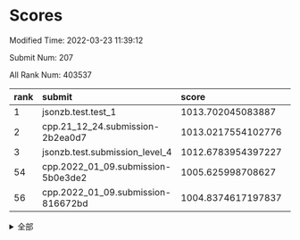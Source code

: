 # Scores

Modified Time: 2022-03-23 11:39:12

Submit Num: 207

All Rank Num: 403537

| rank |               submit               |       score        |       sigma        | pk_num |
| :--- | :--------------------------------- | :----------------- | :----------------- | :----- |
| 1    | jsonzb.test.test_1                 | 1013.702045083887  | 0.8192816707480576 | 7799   |
| 2    | cpp.21_12_24.submission-2b2ea0d7   | 1013.0217554102776 | 0.7933056474051519 | 7796   |
| 3    | jsonzb.test.submission_level_4     | 1012.6783954397227 | 0.7827349353806791 | 7800   |
| 54   | cpp.2022_01_09.submission-5b0e3de2 | 1005.625998708627  | 0.7181840986702456 | 7801   |
| 56   | cpp.2022_01_09.submission-816672bd | 1004.8374617197837 | 0.7264184828570465 | 7799   |


<details>
<summary>全部</summary>

| rank |                 submit                 |       score        |       sigma        | pk_num |
| :--- | :------------------------------------- | :----------------- | :----------------- | :----- |
| 1    | jsonzb.test.test_1                     | 1013.702045083887  | 0.8192816707480576 | 7799   |
| 2    | cpp.21_12_24.submission-2b2ea0d7       | 1013.0217554102776 | 0.7933056474051519 | 7796   |
| 3    | jsonzb.test.submission_level_4         | 1012.6783954397227 | 0.7827349353806791 | 7800   |
| 4    | gobigger.level_3.submission_level_3_25 | 1011.5989613588902 | 0.7685972214456701 | 7803   |
| 5    | gobigger.level_3.submission_level_3_23 | 1011.1394546961302 | 0.7492625192799308 | 7798   |
| 6    | gobigger.level_3.submission_level_3_30 | 1011.0926459004961 | 0.7670823573255197 | 7794   |
| 7    | gobigger.level_3.submission_level_3_15 | 1011.0463480451187 | 0.7684953147033268 | 7802   |
| 8    | gobigger.level_3.submission_level_3_0  | 1011.0050614998777 | 0.7599864688776432 | 7797   |
| 9    | gobigger.level_3.submission_level_3_28 | 1010.9661377875368 | 0.7470179836476356 | 7800   |
| 10   | gobigger.level_3.submission_level_3_42 | 1010.9533885582664 | 0.7646755674862762 | 7789   |
| 11   | gobigger.level_3.submission_level_3_36 | 1010.787302523151  | 0.7580594086207675 | 7796   |
| 12   | gobigger.level_3.submission_level_3_4  | 1010.7144961088596 | 0.7508811916231489 | 7796   |
| 13   | gobigger.level_3.submission_level_3_20 | 1010.7037695918235 | 0.7794993974727457 | 7797   |
| 14   | gobigger.level_3.submission_level_3_29 | 1010.6724813454873 | 0.7605556167963698 | 7801   |
| 15   | gobigger.level_3.submission_level_3_19 | 1010.6355907950665 | 0.771966135440016  | 7793   |
| 16   | gobigger.level_3.submission_level_3_27 | 1010.573034443287  | 0.7479862600200886 | 7795   |
| 17   | gobigger.level_3.submission_level_3_43 | 1010.5169208901474 | 0.7814455451796116 | 7793   |
| 18   | gobigger.level_3.submission_level_3_21 | 1010.4785728370377 | 0.7532039911293236 | 7796   |
| 19   | gobigger.level_3.submission_level_3_9  | 1010.4538619424719 | 0.7702944846146141 | 7796   |
| 20   | gobigger.level_3.submission_level_3_45 | 1010.2958614044677 | 0.7500539674102101 | 7792   |
| 21   | gobigger.level_3.submission_level_3_26 | 1010.284562043959  | 0.7371402358281983 | 7798   |
| 22   | gobigger.level_3.submission_level_3_24 | 1010.2813285591196 | 0.7835263738394442 | 7798   |
| 23   | gobigger.level_3.submission_level_3_34 | 1010.2756393175756 | 0.7566934305354219 | 7797   |
| 24   | gobigger.level_3.submission_level_3_6  | 1010.2318299224218 | 0.7536299518839161 | 7796   |
| 25   | gobigger.level_3.submission_level_3_22 | 1010.2227888148567 | 0.7677387631751532 | 7791   |
| 26   | gobigger.level_3.submission_level_3_38 | 1010.2113652995607 | 0.7394596815380549 | 7800   |
| 27   | gobigger.level_3.submission_level_3_3  | 1010.1939276556792 | 0.762475801558007  | 7795   |
| 28   | gobigger.level_3.submission_level_3_49 | 1010.1934308273891 | 0.7449569449523882 | 7796   |
| 29   | gobigger.level_3.submission_level_3_47 | 1010.1301688046344 | 0.7468693405847616 | 7802   |
| 30   | gobigger.level_3.submission_level_3_33 | 1010.0613447981555 | 0.7671471562728224 | 7802   |
| 31   | gobigger.level_3.submission_level_3_40 | 1009.9065707007687 | 0.7594437143294797 | 7803   |
| 32   | gobigger.level_3.submission_level_3_5  | 1009.8549572047368 | 0.7618372215180025 | 7797   |
| 33   | gobigger.level_3.submission_level_3_11 | 1009.742417605032  | 0.7890654723302372 | 7797   |
| 34   | gobigger.level_3.submission_level_3_44 | 1009.7186691461109 | 0.7708987295641203 | 7794   |
| 35   | gobigger.level_3.submission_level_3_12 | 1009.6535210183506 | 0.7578561213567389 | 7798   |
| 36   | gobigger.level_3.submission_level_3_46 | 1009.5534761323164 | 0.7598725986313263 | 7795   |
| 37   | gobigger.level_3.submission_level_3_16 | 1009.5465173011165 | 0.7478358190347519 | 7793   |
| 38   | gobigger.level_3.submission_level_3_48 | 1009.485819934239  | 0.7613111019815048 | 7799   |
| 39   | gobigger.level_3.submission_level_3_41 | 1009.4211438248176 | 0.7332827010143317 | 7794   |
| 40   | gobigger.level_3.submission_level_3_32 | 1009.3366715881383 | 0.7391889370444836 | 7793   |
| 41   | gobigger.level_3.submission_level_3_14 | 1009.3168176293325 | 0.7453277511159692 | 7796   |
| 42   | gobigger.level_3.submission_level_3_31 | 1009.2724226907907 | 0.7456684115457295 | 7797   |
| 43   | gobigger.level_3.submission_level_3_17 | 1009.2469028276686 | 0.7404206632617377 | 7797   |
| 44   | gobigger.level_3.submission_level_3_1  | 1009.2458099647057 | 0.7408198052722507 | 7797   |
| 45   | gobigger.level_3.submission_level_3_2  | 1009.1929403132866 | 0.738355163587592  | 7800   |
| 46   | gobigger.level_3.submission_level_3_10 | 1009.0979822676271 | 0.7503169018823492 | 7800   |
| 47   | gobigger.level_3.submission_level_3_39 | 1009.060510428478  | 0.7746556848670192 | 7799   |
| 48   | gobigger.level_3.submission_level_3_37 | 1008.9440825804506 | 0.7695162493420096 | 7802   |
| 49   | gobigger.level_3.submission_level_3_7  | 1008.9395159546531 | 0.7707484614688848 | 7797   |
| 50   | gobigger.level_3.submission_level_3_35 | 1008.9394243819517 | 0.7381382224594465 | 7798   |
| 51   | gobigger.level_3.submission_level_3_13 | 1008.8924752018058 | 0.7641511037600492 | 7800   |
| 52   | gobigger.level_3.submission_level_3_18 | 1008.8774957557408 | 0.7660952725843068 | 7801   |
| 53   | gobigger.level_3.submission_level_3_8  | 1008.7572958164292 | 0.7589318230967536 | 7800   |
| 54   | cpp.2022_01_09.submission-5b0e3de2     | 1005.625998708627  | 0.7181840986702456 | 7801   |
| 55   | gobigger.level_1.submission_level_1_19 | 1004.8801236321992 | 0.7219058071094026 | 7795   |
| 56   | cpp.2022_01_09.submission-816672bd     | 1004.8374617197837 | 0.7264184828570465 | 7799   |
| 57   | gobigger.level_1.submission_level_1_30 | 1004.8099665657871 | 0.7226996869958011 | 7796   |
| 58   | gobigger.level_1.submission_level_1_44 | 1004.7323603807359 | 0.7345977993440616 | 7801   |
| 59   | gobigger.level_1.submission_level_1_1  | 1004.5881581822772 | 0.7361127101253349 | 7797   |
| 60   | gobigger.level_1.submission_level_1_41 | 1004.4003384155982 | 0.7333384372880697 | 7795   |
| 61   | gobigger.level_1.submission_level_1_4  | 1004.1156919726322 | 0.7001366590685509 | 7794   |
| 62   | gobigger.level_1.submission_level_1_23 | 1003.9992312840818 | 0.7129946972673545 | 7799   |
| 63   | gobigger.level_1.submission_level_1_34 | 1003.9937866359705 | 0.7200162869191422 | 7798   |
| 64   | gobigger.level_1.submission_level_1_43 | 1003.9816629073026 | 0.7174841264621962 | 7801   |
| 65   | gobigger.level_1.submission_level_1_35 | 1003.8755802388504 | 0.725940828686096  | 7797   |
| 66   | gobigger.level_1.submission_level_1_18 | 1003.8438375860767 | 0.7220835157927527 | 7802   |
| 67   | gobigger.level_1.submission_level_1_11 | 1003.8083364755552 | 0.7116960742372235 | 7803   |
| 68   | gobigger.level_1.submission_level_1_25 | 1003.7635356451739 | 0.7125007907885109 | 7797   |
| 69   | gobigger.level_1.submission_level_1_38 | 1003.7200600531711 | 0.7237192832560231 | 7797   |
| 70   | gobigger.level_1.submission_level_1_27 | 1003.680289515847  | 0.7220979522806953 | 7801   |
| 71   | gobigger.level_1.submission_level_1_36 | 1003.5655868692784 | 0.7264861982912417 | 7804   |
| 72   | gobigger.level_1.submission_level_1_3  | 1003.556570029121  | 0.7146665508959927 | 7798   |
| 73   | gobigger.level_1.submission_level_1_42 | 1003.539289150602  | 0.7261940693708315 | 7792   |
| 74   | gobigger.level_1.submission_level_1_20 | 1003.4186824559188 | 0.7170059817024153 | 7801   |
| 75   | gobigger.level_1.submission_level_1_37 | 1003.3982196531783 | 0.7203644313604106 | 7796   |
| 76   | gobigger.level_1.submission_level_1_40 | 1003.3842880323905 | 0.7167589882814661 | 7790   |
| 77   | gobigger.level_1.submission_level_1_45 | 1003.3593835196269 | 0.7066728364157948 | 7798   |
| 78   | gobigger.level_1.submission_level_1_5  | 1003.3560240808874 | 0.7190319700559018 | 7800   |
| 79   | gobigger.level_1.submission_level_1_9  | 1003.3524304428197 | 0.7099882412679386 | 7805   |
| 80   | gobigger.level_1.submission_level_1_8  | 1003.2967887015484 | 0.702877111352146  | 7792   |
| 81   | gobigger.level_1.submission_level_1_33 | 1003.2876210434979 | 0.7121947619734704 | 7797   |
| 82   | gobigger.level_1.submission_level_1_29 | 1003.2818508084501 | 0.7234154018710007 | 7802   |
| 83   | gobigger.level_1.submission_level_1_47 | 1003.2775400025448 | 0.7347930581418238 | 7802   |
| 84   | gobigger.level_1.submission_level_1_0  | 1003.2541085559617 | 0.7161486462216411 | 7794   |
| 85   | gobigger.level_1.submission_level_1_24 | 1003.2379893177517 | 0.7178409609086739 | 7798   |
| 86   | gobigger.level_1.submission_level_1_39 | 1003.2346183449326 | 0.7117047430064121 | 7800   |
| 87   | gobigger.level_1.submission_level_1_10 | 1003.2206593169867 | 0.721345173148721  | 7795   |
| 88   | gobigger.level_1.submission_level_1_2  | 1003.159347589835  | 0.7099953856950925 | 7797   |
| 89   | gobigger.level_1.submission_level_1_31 | 1003.1290851577927 | 0.7110359777045313 | 7799   |
| 90   | gobigger.level_1.submission_level_1_48 | 1003.0331033772393 | 0.7104406467156965 | 7801   |
| 91   | gobigger.level_1.submission_level_1_7  | 1003.0153142737227 | 0.7267718528911744 | 7797   |
| 92   | gobigger.level_1.submission_level_1_17 | 1002.9951700723365 | 0.7081908942498284 | 7804   |
| 93   | gobigger.level_1.submission_level_1_26 | 1002.911617427118  | 0.7111296322942664 | 7797   |
| 94   | gobigger.level_1.submission_level_1_32 | 1002.9021542479775 | 0.7157609371741612 | 7797   |
| 95   | gobigger.level_1.submission_level_1_14 | 1002.841785287956  | 0.7089092983531738 | 7801   |
| 96   | gobigger.level_1.submission_level_1_22 | 1002.7753244081816 | 0.7244910501386495 | 7798   |
| 97   | gobigger.level_1.submission_level_1_13 | 1002.6158182917367 | 0.7117172121457577 | 7796   |
| 98   | gobigger.level_1.submission_level_1_49 | 1002.4925792388435 | 0.7181885321025686 | 7801   |
| 99   | gobigger.level_1.submission_level_1_12 | 1002.4757067544202 | 0.714350196270318  | 7798   |
| 100  | gobigger.level_1.submission_level_1_15 | 1002.3550882233444 | 0.725127437722551  | 7795   |
| 101  | gobigger.level_1.submission_level_1_28 | 1002.2919266853578 | 0.7106634967986118 | 7798   |
| 102  | gobigger.level_1.submission_level_1_21 | 1002.2727101779456 | 0.7116564910070334 | 7794   |
| 103  | gobigger.level_1.submission_level_1_16 | 1002.2237416813693 | 0.7188740538240767 | 7801   |
| 104  | gobigger.level_1.submission_level_1_6  | 1001.8716736786301 | 0.715241086587538  | 7795   |
| 105  | gobigger.level_1.submission_level_1_46 | 1001.8418788685692 | 0.7108473191964914 | 7798   |
| 106  | gobigger.random.submission_random_15   | 997.3039135929885  | 0.7131449327567477 | 7800   |
| 107  | gobigger.random.submission_random_29   | 997.2515205741861  | 0.7086751670205005 | 7802   |
| 108  | gobigger.random.submission_random_20   | 997.2470156499826  | 0.7102672770446405 | 7796   |
| 109  | gobigger.random.submission_random_28   | 997.0717402944579  | 0.7172630981512172 | 7796   |
| 110  | gobigger.random.submission_random_26   | 997.0520696675061  | 0.7210925722796044 | 7801   |
| 111  | gobigger.random.submission_random_11   | 996.8524719493093  | 0.7104237642139428 | 7794   |
| 112  | gobigger.random.submission_random_3    | 996.6054547544929  | 0.7174378094467684 | 7797   |
| 113  | gobigger.random.submission_random_32   | 996.5375753274401  | 0.7099194086646315 | 7799   |
| 114  | gobigger.random.submission_random_14   | 996.5246341647813  | 0.7090962078288052 | 7798   |
| 115  | gobigger.random.submission_random_0    | 996.4389991534932  | 0.7052985204792469 | 7793   |
| 116  | gobigger.random.submission_random_19   | 996.3938224317769  | 0.7156935888866491 | 7800   |
| 117  | gobigger.random.submission_random_40   | 996.3548494293336  | 0.7017822796333624 | 7798   |
| 118  | gobigger.random.submission_random_27   | 996.3254029037345  | 0.711438359390381  | 7798   |
| 119  | gobigger.random.submission_random_45   | 996.3222519910811  | 0.7033220371350848 | 7799   |
| 120  | gobigger.random.submission_random_17   | 996.313155688531   | 0.6977137862919036 | 7797   |
| 121  | gobigger.random.submission_random_24   | 996.2434346589332  | 0.7123134566072624 | 7797   |
| 122  | gobigger.random.submission_random_9    | 996.1992525977745  | 0.7155086815543533 | 7798   |
| 123  | gobigger.random.submission_random_35   | 996.1801851613153  | 0.7158232887449772 | 7797   |
| 124  | gobigger.random.submission_random_5    | 996.1517090147197  | 0.7038215500922235 | 7794   |
| 125  | gobigger.random.submission_random_42   | 996.1258294019345  | 0.7102921370072617 | 7801   |
| 126  | gobigger.random.submission_random_33   | 996.108682788738   | 0.7026369262018685 | 7792   |
| 127  | gobigger.random.submission_random_21   | 996.0296867765239  | 0.7113277266855426 | 7793   |
| 128  | gobigger.random.submission_random_7    | 996.0228898216078  | 0.7087992422509907 | 7798   |
| 129  | gobigger.random.submission_random_43   | 995.9845931873222  | 0.725398418614414  | 7801   |
| 130  | gobigger.random.submission_random_6    | 995.9784504105655  | 0.7154738230628946 | 7798   |
| 131  | gobigger.random.submission_random_23   | 995.9769133838787  | 0.6997883971020998 | 7797   |
| 132  | gobigger.random.submission_random_4    | 995.9569581024949  | 0.716212000030369  | 7799   |
| 133  | gobigger.random.submission_random_48   | 995.8317199915695  | 0.7205816776731682 | 7793   |
| 134  | gobigger.random.submission_random_38   | 995.8008346785205  | 0.7163571648352695 | 7794   |
| 135  | gobigger.random.submission_random_2    | 995.7850084165245  | 0.7235493075075614 | 7803   |
| 136  | gobigger.random.submission_random_49   | 995.7764367155092  | 0.7071085877450964 | 7795   |
| 137  | gobigger.random.submission_random_10   | 995.7392700693375  | 0.7026034990752942 | 7795   |
| 138  | gobigger.random.submission_random_39   | 995.7250725830626  | 0.719733273980845  | 7803   |
| 139  | gobigger.random.submission_random_12   | 995.6999979015799  | 0.7114254906752736 | 7797   |
| 140  | gobigger.random.submission_random_25   | 995.6445924306286  | 0.708791113191157  | 7798   |
| 141  | gobigger.random.submission_random_13   | 995.5779796348093  | 0.7055112996013675 | 7798   |
| 142  | gobigger.random.submission_random_47   | 995.5483477545473  | 0.6984886028931249 | 7798   |
| 143  | gobigger.random.submission_random_41   | 995.5015974869174  | 0.7030705114288377 | 7798   |
| 144  | gobigger.random.submission_random_31   | 995.4916692606755  | 0.7117464108312583 | 7799   |
| 145  | gobigger.random.submission_random_22   | 995.4909089288819  | 0.7179394331580236 | 7798   |
| 146  | gobigger.random.submission_random_34   | 995.4760238394239  | 0.7224843881797514 | 7799   |
| 147  | gobigger.random.submission_random_16   | 995.4374840499039  | 0.7172164848326954 | 7800   |
| 148  | gobigger.random.submission_random_18   | 995.4170970451114  | 0.7112227006390639 | 7794   |
| 149  | gobigger.random.submission_random_36   | 995.3194066264072  | 0.7404918466410343 | 7796   |
| 150  | gobigger.random.submission_random_44   | 995.2704078488247  | 0.7189564628574252 | 7802   |
| 151  | gobigger.random.submission_random_8    | 995.257346387383   | 0.7169388388025395 | 7794   |
| 152  | gobigger.random.submission_random_1    | 995.0892986248499  | 0.7156831733168634 | 7801   |
| 153  | gobigger.random.submission_random_37   | 994.91552224883    | 0.7134275404772807 | 7799   |
| 154  | gobigger.random.submission_random_30   | 994.7224684732354  | 0.7196937910787445 | 7801   |
| 155  | gobigger.random.submission_random_46   | 994.1634745263322  | 0.7268714760956062 | 7802   |
| 156  | gobigger.level_2.submission_level_2_2  | 993.9505646287084  | 0.727473296730386  | 7803   |
| 157  | gobigger.level_2.submission_level_2_23 | 993.9444024716406  | 0.7277070718887145 | 7797   |
| 158  | gobigger.level_2.submission_level_2_7  | 993.563266878589   | 0.742051124201096  | 7797   |
| 159  | gobigger.level_2.submission_level_2_38 | 993.5386010486484  | 0.719941615728634  | 7802   |
| 160  | gobigger.level_2.submission_level_2_22 | 993.502614373988   | 0.7339972200807883 | 7800   |
| 161  | gobigger.level_2.submission_level_2_0  | 992.9880087693762  | 0.7229946494244114 | 7795   |
| 162  | gobigger.level_2.submission_level_2_16 | 992.8839026289598  | 0.7403622323861043 | 7795   |
| 163  | gobigger.level_2.submission_level_2_41 | 992.8611199456282  | 0.7429407759177269 | 7799   |
| 164  | gobigger.level_2.submission_level_2_44 | 992.7789899775671  | 0.7519406344413193 | 7795   |
| 165  | gobigger.level_2.submission_level_2_3  | 992.7464139308619  | 0.7300020346691927 | 7800   |
| 166  | gobigger.level_2.submission_level_2_49 | 992.718487792325   | 0.7500759340621435 | 7797   |
| 167  | gobigger.level_2.submission_level_2_13 | 992.6978676424843  | 0.7354863244391433 | 7801   |
| 168  | gobigger.level_2.submission_level_2_21 | 992.6859559270484  | 0.7426212604342226 | 7790   |
| 169  | gobigger.level_2.submission_level_2_25 | 992.603408001094   | 0.7333069946698353 | 7795   |
| 170  | gobigger.level_2.submission_level_2_33 | 992.5162715016701  | 0.7468648014766169 | 7795   |
| 171  | gobigger.level_2.submission_level_2_27 | 992.4980359412887  | 0.729581091448882  | 7792   |
| 172  | gobigger.level_2.submission_level_2_4  | 992.4971983445702  | 0.7255393550499307 | 7799   |
| 173  | gobigger.level_2.submission_level_2_19 | 992.4889272349686  | 0.732047909678463  | 7802   |
| 174  | gobigger.level_2.submission_level_2_1  | 992.4800866362592  | 0.7463902055855375 | 7800   |
| 175  | gobigger.level_2.submission_level_2_12 | 992.4608608134147  | 0.7262579424848902 | 7798   |
| 176  | gobigger.level_2.submission_level_2_35 | 992.4489390905223  | 0.736035514788251  | 7797   |
| 177  | gobigger.level_2.submission_level_2_10 | 992.3628851205702  | 0.7420439469178656 | 7798   |
| 178  | gobigger.level_2.submission_level_2_46 | 992.1948885064096  | 0.7377249865192623 | 7800   |
| 179  | gobigger.level_2.submission_level_2_18 | 992.0918723762807  | 0.729525174769569  | 7805   |
| 180  | gobigger.level_2.submission_level_2_48 | 992.0818282206096  | 0.7357801198289041 | 7798   |
| 181  | gobigger.level_2.submission_level_2_29 | 992.0816977340298  | 0.7563202344321608 | 7797   |
| 182  | gobigger.level_2.submission_level_2_15 | 992.0626871226134  | 0.7421354411775519 | 7803   |
| 183  | gobigger.level_2.submission_level_2_14 | 992.0325696127344  | 0.7442160267995893 | 7796   |
| 184  | gobigger.level_2.submission_level_2_47 | 991.9518880226424  | 0.7384549740380527 | 7803   |
| 185  | gobigger.level_2.submission_level_2_45 | 991.9274397026321  | 0.7451201344520842 | 7796   |
| 186  | gobigger.level_2.submission_level_2_26 | 991.8623480678034  | 0.7247547357953595 | 7795   |
| 187  | gobigger.level_2.submission_level_2_5  | 991.841086322435   | 0.7434350465619054 | 7800   |
| 188  | gobigger.level_2.submission_level_2_8  | 991.741347944783   | 0.7530174199769548 | 7792   |
| 189  | gobigger.level_2.submission_level_2_20 | 991.7166388180609  | 0.7409962289791797 | 7798   |
| 190  | gobigger.level_2.submission_level_2_9  | 991.7110306165775  | 0.7291742060693321 | 7792   |
| 191  | gobigger.level_2.submission_level_2_36 | 991.6740722193941  | 0.7526607326677828 | 7798   |
| 192  | gobigger.level_2.submission_level_2_32 | 991.6713461425495  | 0.7476700899903014 | 7802   |
| 193  | gobigger.level_2.submission_level_2_24 | 991.6327274393803  | 0.7430749215410322 | 7791   |
| 194  | gobigger.level_2.submission_level_2_31 | 991.6136492778521  | 0.7374805987920215 | 7802   |
| 195  | gobigger.level_2.submission_level_2_42 | 991.4723042963105  | 0.7422651050011776 | 7798   |
| 196  | gobigger.level_2.submission_level_2_28 | 991.351815421594   | 0.7469540173316236 | 7800   |
| 197  | gobigger.level_2.submission_level_2_6  | 991.0980137871477  | 0.7526642945967997 | 7798   |
| 198  | gobigger.level_2.submission_level_2_17 | 991.0813849917896  | 0.7373589426616559 | 7795   |
| 199  | gobigger.level_2.submission_level_2_34 | 991.0647028612588  | 0.7627264269726913 | 7797   |
| 200  | gobigger.level_2.submission_level_2_11 | 990.9762344127472  | 0.7494492050606905 | 7802   |
| 201  | gobigger.level_2.submission_level_2_39 | 990.738886335171   | 0.7648229839958616 | 7804   |
| 202  | gobigger.level_2.submission_level_2_30 | 990.716882450419   | 0.7564630397171224 | 7798   |
| 203  | gobigger.level_2.submission_level_2_37 | 990.3773669255837  | 0.7798644696417533 | 7800   |
| 204  | gobigger.level_2.submission_level_2_43 | 989.846863775891   | 0.770108430367986  | 7794   |
| 205  | gobigger.level_2.submission_level_2_40 | 989.4118469221448  | 0.7777444697846692 | 7801   |
| 206  | gobigger.none.submission_none_0        | 978.0532779166465  | 1.234522571961323  | 7799   |
| 207  | gobigger.none.submission_none_1        | 976.2551498291557  | 1.4477797859469355 | 7801   |

</details>